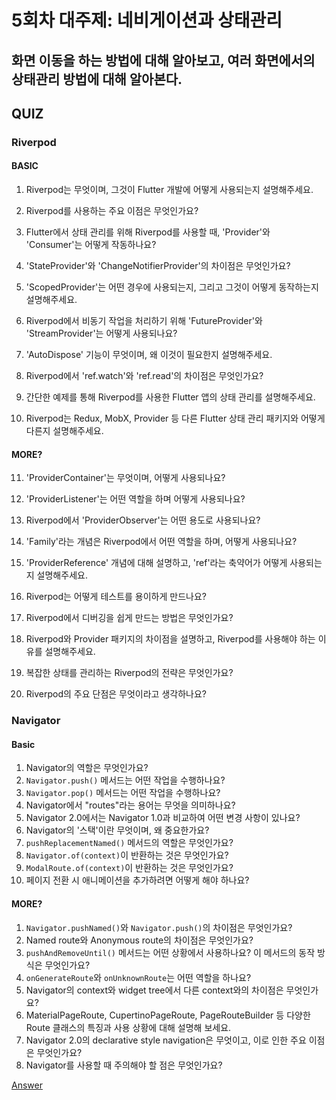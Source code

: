 # 5회차 대주제: 네비게이션과 상태관리

## 화면 이동을 하는 방법에 대해 알아보고, 여러 화면에서의 상태관리 방법에 대해 알아본다.

## QUIZ

### Riverpod

#### BASIC

1. Riverpod는 무엇이며, 그것이 Flutter 개발에 어떻게 사용되는지 설명해주세요.

2. Riverpod를 사용하는 주요 이점은 무엇인가요?

3. Flutter에서 상태 관리를 위해 Riverpod를 사용할 때, 'Provider'와 'Consumer'는 어떻게 작동하나요?

4. 'StateProvider'와 'ChangeNotifierProvider'의 차이점은 무엇인가요?

5. 'ScopedProvider'는 어떤 경우에 사용되는지, 그리고 그것이 어떻게 동작하는지 설명해주세요.

6. Riverpod에서 비동기 작업을 처리하기 위해 'FutureProvider'와 'StreamProvider'는 어떻게 사용되나요?

7. 'AutoDispose' 기능이 무엇이며, 왜 이것이 필요한지 설명해주세요.

8. Riverpod에서 'ref.watch'와 'ref.read'의 차이점은 무엇인가요?

9. 간단한 예제를 통해 Riverpod를 사용한 Flutter 앱의 상태 관리를 설명해주세요.

10. Riverpod는 Redux, MobX, Provider 등 다른 Flutter 상태 관리 패키지와 어떻게 다른지 설명해주세요.

#### MORE?

11. 'ProviderContainer'는 무엇이며, 어떻게 사용되나요?

12. 'ProviderListener'는 어떤 역할을 하며 어떻게 사용되나요?

13. Riverpod에서 'ProviderObserver'는 어떤 용도로 사용되나요?

14. 'Family'라는 개념은 Riverpod에서 어떤 역할을 하며, 어떻게 사용되나요?

15. 'ProviderReference' 개념에 대해 설명하고, 'ref'라는 축약어가 어떻게 사용되는지 설명해주세요.

16. Riverpod는 어떻게 테스트를 용이하게 만드나요?

17. Riverpod에서 디버깅을 쉽게 만드는 방법은 무엇인가요?

18. Riverpod와 Provider 패키지의 차이점을 설명하고, Riverpod를 사용해야 하는 이유를 설명해주세요.

19. 복잡한 상태를 관리하는 Riverpod의 전략은 무엇인가요?

20. Riverpod의 주요 단점은 무엇이라고 생각하나요?

### Navigator

#### Basic

1. Navigator의 역할은 무엇인가요?
2. `Navigator.push()` 메서드는 어떤 작업을 수행하나요?
3. `Navigator.pop()` 메서드는 어떤 작업을 수행하나요?
4. Navigator에서 "routes"라는 용어는 무엇을 의미하나요?
5. Navigator 2.0에서는 Navigator 1.0과 비교하여 어떤 변경 사항이 있나요?
6. Navigator의 '스택'이란 무엇이며, 왜 중요한가요?
7. `pushReplacementNamed()` 메서드의 역할은 무엇인가요?
8. `Navigator.of(context)`이 반환하는 것은 무엇인가요?
9. `ModalRoute.of(context)`이 반환하는 것은 무엇인가요?
10. 페이지 전환 시 애니메이션을 추가하려면 어떻게 해야 하나요?

#### MORE?

1. `Navigator.pushNamed()`와 `Navigator.push()`의 차이점은 무엇인가요?
2. Named route와 Anonymous route의 차이점은 무엇인가요?
3. `pushAndRemoveUntil()` 메서드는 어떤 상황에서 사용하나요? 이 메서드의 동작 방식은 무엇인가요?
4. `onGenerateRoute`와 `onUnknownRoute`는 어떤 역할을 하나요?
5. Navigator의 context와 widget tree에서 다른 context와의 차이점은 무엇인가요?
6. MaterialPageRoute, CupertinoPageRoute, PageRouteBuilder 등 다양한 Route 클래스의 특징과 사용 상황에 대해 설명해 보세요.
7. Navigator 2.0의 declarative style navigation은 무엇이고, 이로 인한 주요 이점은 무엇인가요?
8. Navigator를 사용할 때 주의해야 할 점은 무엇인가요?

[Answer](./answer.md)
